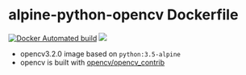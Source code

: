 # alpine-python-opencv Dockerfile
[![Docker Automated build](https://img.shields.io/docker/automated/shosoar/alpine-python-opencv.svg?style=flat-square)]()
[![](https://images.microbadger.com/badges/image/shosoar/alpine-python-opencv.svg)](https://microbadger.com/images/shosoar/alpine-python-opencv "Get your own image badge on microbadger.com")

- opencv3.2.0 image based on `python:3.5-alpine`
- opencv is built with [opencv/opencv_contrib](https://github.com/opencv/opencv_contrib)
